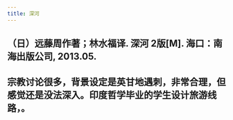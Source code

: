 ```yaml
---
title: 深河
---
```


## （日）远藤周作著；林水福译. 深河 2版[M]. 海口：南海出版公司, 2013.05.

## 宗教讨论很多，背景设定是英甘地遇刺，非常合理，但感觉还是没法深入。印度哲学毕业的学生设计旅游线路，。
